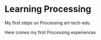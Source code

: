 # Learning Processing
My first steps on Processing art-tech-edu

Here comes my first Processing experiences
